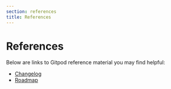 ```yaml
---
section: references
title: References
---
```


<script context="module">
  export const prerender = true;
</script>

# References

Below are links to Gitpod reference material you may find helpful:

- [Changelog](/docs/references/changelog)
- [Roadmap](/docs/references/roadmap)
